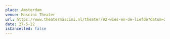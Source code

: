 ```yaml
---
place: Amsterdam
venue: Mascini Theater
url: https://www.theatermascini.nl/theater/92-wies-en-de-liefde?datum=20220527
date: 27-5-22
isCancelled: false
---
```

